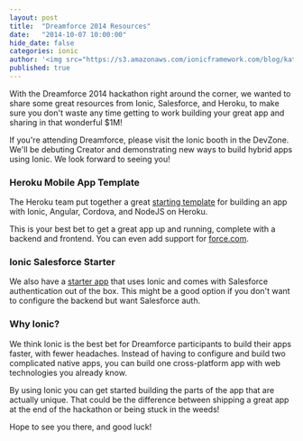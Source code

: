 ```yaml
---
layout: post
title:  "Dreamforce 2014 Resources"
date:   "2014-10-07 10:00:00"
hide_date: false
categories: ionic
author: '<img src="https://s3.amazonaws.com/ionicframework.com/blog/katie-md.jpg" class="author-icon">Katie'
published: true
---
```


With the Dreamforce 2014 hackathon right around the corner, we wanted to share some great resources from Ionic, Salesforce, and Heroku, to make sure you don't waste any time getting to work building your great app and sharing in that wonderful $1M!
 
If you're attending Dreamforce, please visit the Ionic booth in the DevZone. We'll be debuting Creator and demonstrating new ways to build hybrid apps using Ionic. We look forward to seeing you!
 
### Heroku Mobile App Template
 
The Heroku team put together a great [starting template](https://engineering.heroku.com/blogs/2014-10-02-heroku-mobile-app-template) for building an app with Ionic, Angular, Cordova, and NodeJS on Heroku.
 
This is your best bet to get a great app up and running, complete with a backend and frontend. You can even add support for [force.com](https://github.com/heroku/mobile-template1#accessing-forcecom).
 
### Ionic Salesforce Starter
 
We also have a [starter app](https://github.com/driftyco/ionic-starter-salesforce) that uses Ionic and comes with Salesforce authentication out of the box. This might be a good option if you don't want to configure the backend but want Salesforce auth.
 
### Why Ionic?
 
We think Ionic is the best bet for Dreamforce participants to build their apps faster, with fewer headaches. Instead of having to configure and build two complicated native apps, you can build one cross-platform app with web technologies you already know.

By using Ionic you can get started building the parts of the app that are actually unique. That could be the difference between shipping a great app at the end of the hackathon or being stuck in the weeds!

Hope to see you there, and good luck!
